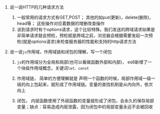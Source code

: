 1. 说一说HTTP的几种请求方法

   1. 一般常用的请求方式有GET,POST； 其他的如put(更新)，delete(删除)，head等； 这些操作对应着数据的增删改查操作
   2. 谈到请求时有个options请求，这个比较特殊。我们发送的跨域请求如果是非简单请求就会预检，预检就是跨域之前，浏览器会根据需要发起一次预检(就是options请求)来检查服务器的性能和支持的http请求方法

2. 说一说`js`作用域，作用域链和闭包的理解，写一个闭包

   1. `js`的作用域分为全局和局部(也可以看做函数外部和内部)， es6新增了一个块级作用域概念，关键词`let、const`

   2. 作用域链， 简单的方便理解就是 声明一个函数的时候，局部作用域一级一级的向上包起来，就形成了作用域链。变量的查找机制是从内向外，依次向上

   3. 闭包， 内层函数使用了外层函数的变量就形成了闭包，会永久的保存局部变量；缺点：容易造成内层泄露，因为闭包中的局部变量永远不会被回收

      